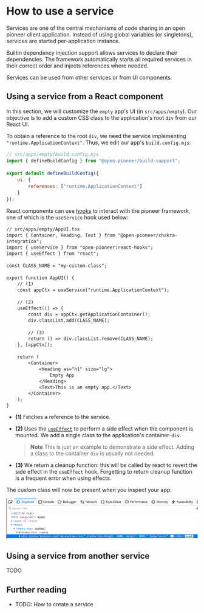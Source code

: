 # How to use a service

Services are one of the central mechanisms of code sharing in an open pioneer client application.
Instead of using global variables (or singletons), services are started per-application instance.

Builtin dependency injection support allows services to declare their dependencies.
The framework automatically starts all required services in their correct order and injects references where needed.

Services can be used from other services or from UI components.

## Using a service from a React component

In this section, we will customize the `empty` app's UI (in `src/apps/empty`).
Our objective is to add a custom CSS class to the application's root `div` from our React UI.

To obtain a reference to the root `div`, we need the service implementing `"runtime.ApplicationContext"`.
Thus, we edit our app's `build.config.mjs`:

```js
// src/apps/empty/build.config.mjs
import { defineBuildConfig } from "@open-pioneer/build-support";

export default defineBuildConfig({
    ui: {
        references: ["runtime.ApplicationContext"]
    }
});
```

React components can use [hooks](https://reactjs.org/docs/hooks-intro.html) to interact with the pioneer framework, one of which is the `useService` hook used below:

```tsx
// src/apps/empty/AppUI.tsx
import { Container, Heading, Text } from "@open-pioneer/chakra-integration";
import { useService } from "open-pioneer:react-hooks";
import { useEffect } from "react";

const CLASS_NAME = "my-custom-class";

export function AppUI() {
    // (1)
    const appCtx = useService("runtime.ApplicationContext");

    // (2)
    useEffect(() => {
        const div = appCtx.getApplicationContainer();
        div.classList.add(CLASS_NAME);

        // (3)
        return () => div.classList.remove(CLASS_NAME);
    }, [appCtx]);

    return (
        <Container>
            <Heading as="h1" size="lg">
                Empty App
            </Heading>
            <Text>This is an empty app.</Text>
        </Container>
    );
}
```

-   **(1)**
    Fetches a reference to the service.
-   **(2)**
    Uses the [`useEffect`](https://reactjs.org/docs/hooks-effect.html) to perform a side effect when the component is mounted.
    We add a single class to the application's container-`div`.

    > **Note**
    > This is just an example to demonstrate a side effect. Adding a class to the container `div` is usually not needed.

-   **(3)**
    We return a cleanup function: this will be called by react to revert the side effect in the `useEffect` hook. Forgetting to return cleanup function is a frequent error when using effects.

The custom class will now be present when you inspect your app:

![Custom class on application container](./HowToUseAService_CustomClass.png)

## Using a service from another service

TODO

## Further reading

-   TODO: How to create a service
